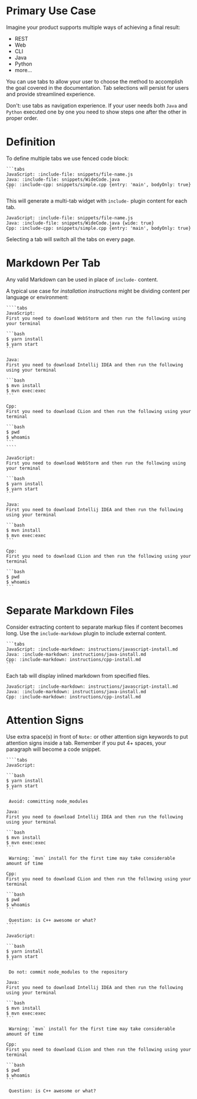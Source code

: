 # Primary Use Case

Imagine your product supports multiple ways of achieving a final result: 
* REST
* Web
* CLI
* Java
* Python
* more...

You can use tabs to allow your user to choose the method to accomplish the goal covered in the documentation. 
Tab selections will persist for users and provide streamlined experience.

Don't: use tabs as navigation experience. 
If your user needs both `Java` and `Python` executed one by one you need to show steps one after the other in proper order.
 
# Definition 

To define multiple tabs we use fenced code block:

    ```tabs
    JavaScript: :include-file: snippets/file-name.js
    Java: :include-file: snippets/WideCode.java
    Cpp: :include-cpp: snippets/simple.cpp {entry: 'main', bodyOnly: true}
    ```
    
This will generate a multi-tab widget with `include-` plugin content for each tab.

```tabs
JavaScript: :include-file: snippets/file-name.js
Java: :include-file: snippets/WideCode.java {wide: true}
Cpp: :include-cpp: snippets/simple.cpp {entry: 'main', bodyOnly: true}
```

Selecting a tab will switch all the tabs on every page.

# Markdown Per Tab

Any valid Markdown can be used in place of `include-` content. 

A typical use case for *installation instructions* might be dividing content per language or environment:

    ````tabs
    JavaScript: 
    First you need to download WebStorm and then run the following using your terminal
    
    ```bash
    $ yarn install
    $ yarn start
    ```
        
    Java: 
    First you need to download Intellij IDEA and then run the following using your terminal
        
    ```bash
    $ mvn install
    $ mvn exec:exec
    ```
        
    Cpp: 
    First you need to download CLion and then run the following using your terminal
    
    ```bash
    $ pwd
    $ whoamis
    ```
    ````
    
````tabs
JavaScript: 
First you need to download WebStorm and then run the following using your terminal

```bash
$ yarn install
$ yarn start
```
    
Java: 
First you need to download Intellij IDEA and then run the following using your terminal
    
```bash
$ mvn install
$ mvn exec:exec
```
    
Cpp: 
First you need to download CLion and then run the following using your terminal

```bash
$ pwd
$ whoamis
```
````

# Separate Markdown Files

Consider extracting content to separate markup files if content becomes long.
Use the `include-markdown` plugin to include external content.

    ```tabs
    JavaScript: :include-markdown: instructions/javascript-install.md
    Java: :include-markdown: instructions/java-install.md
    Cpp: :include-markdown: instructions/cpp-install.md
    ```

Each tab will display inlined markdown from specified files.

```tabs
JavaScript: :include-markdown: instructions/javascript-install.md
Java: :include-markdown: instructions/java-install.md
Cpp: :include-markdown: instructions/cpp-install.md
```

# Attention Signs

Use extra space(s) in front of `Note:` or other attention sign keywords to put attention signs inside a tab. 
Remember if you put 4+ spaces, your paragraph will become a code snippet.

    
    ````tabs
    JavaScript: 
    
    ```bash
    $ yarn install
    $ yarn start
    ```
    
     Avoid: committing node_modules
        
    Java: 
    First you need to download Intellij IDEA and then run the following using your terminal
        
    ```bash
    $ mvn install
    $ mvn exec:exec
    ```
        
     Warning: `mvn` install for the first time may take considerable amount of time
    
    Cpp: 
    First you need to download CLion and then run the following using your terminal
    
    ```bash
    $ pwd
    $ whoamis
    ```
    
     Question: is C++ awesome or what?
    ````

````tabs
JavaScript: 

```bash
$ yarn install
$ yarn start
```

 Do not: commit node_modules to the repository
    
Java: 
First you need to download Intellij IDEA and then run the following using your terminal
    
```bash
$ mvn install
$ mvn exec:exec
```
    
 Warning: `mvn` install for the first time may take considerable amount of time

Cpp: 
First you need to download CLion and then run the following using your terminal

```bash
$ pwd
$ whoamis
```

 Question: is C++ awesome or what?
````